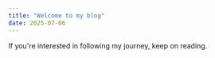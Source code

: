 ```yaml
---
title: "Welcome to my blog"
date: 2025-07-06
---
```

If you're interested in following my journey, keep on reading.
